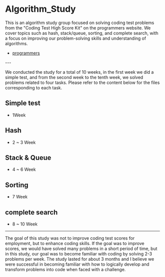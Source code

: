 # Algorithm_Study
This is an algorithm study group focused on solving coding test problems from the "Coding Test High Score Kit" on the programmers website. We cover topics such as hash, stack/queue, sorting, and complete search, with a focus on improving our problem-solving skills and understanding of algorithms.
- [programmers](https://school.programmers.co.kr/learn/challenges?tab=algorithm_practice_kit)

<dl>
<dl>
---
<dl>
<dl>


We conducted the study for a total of 10 weeks, in the first week we did a simple test, and from the second week to the tenth week, we solved problems related to four tasks. Please refer to the content below for the files corresponding to each task.

## Simple test
- 1Week

## Hash
- 2 ~ 3 Week

## Stack & Queue
- 4 ~ 6 Week

## Sorting
- 7 Week

## complete search
- 8 ~ 10 Week

<dl>
<dl>

---
<dl>
<dl>

The goal of this study was not to improve coding test scores for employment, but to enhance coding skills. If the goal was to improve scores, we would have solved many problems in a short period of time, but in this study, our goal was to become familiar with coding by solving 2-3 problems per week. The study lasted for about 3 months and I believe we were successful in becoming familiar with how to logically develop and transform problems into code when faced with a challenge.

